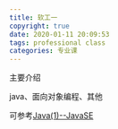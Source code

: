 ```yaml
---
title: 软工一
copyright: true
date: 2020-01-11 20:09:53
tags: professional class
categories: 专业课
---
```


主要介绍

java、面向对象编程、其他

可参考[Java(1)--JavaSE](<http://songzi.info/2018/12/28/Java(1)--JavaSE/>)